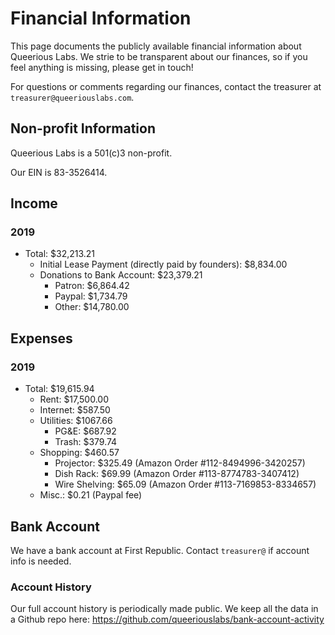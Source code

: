 <!-- TITLE: Financial Information -->

# Financial Information
This page documents the publicly available financial information about Queerious Labs. We strie to be transparent about our finances, so if you feel anything is missing, please get in touch!

For questions or comments regarding our finances, contact the treasurer at `treasurer@queeriouslabs.com`.

## Non-profit Information
Queerious Labs is a 501(c)3 non-profit.

Our EIN is 83-3526414.

## Income
### 2019
* Total: $32,213.21
	* Initial Lease Payment (directly paid by founders): $8,834.00
	* Donations to Bank Account: $23,379.21
		* Patron: $6,864.42
		* Paypal: $1,734.79
		* Other: $14,780.00
## Expenses
### 2019
* Total: $19,615.94
	* Rent: $17,500.00
	* Internet: $587.50
	* Utilities: $1067.66
		* PG&E: $687.92
		* Trash: $379.74
	* Shopping: $460.57
		* Projector: $325.49 (Amazon Order #112-8494996-3420257)
		* Dish Rack: $69.99 (Amazon Order #113-8774783-3407412)
		* Wire Shelving: $65.09 (Amazon Order #113-7169853-8334657)
	* Misc.: $0.21 (Paypal fee)

## Bank Account
We have a bank account at First Republic. Contact `treasurer@` if account info is needed.

### Account History

Our full account history is periodically made public. We keep all the data in a Github repo here: https://github.com/queeriouslabs/bank-account-activity